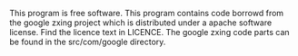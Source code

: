 This program is free software.
This program contains code borrowd from the google zxing project which is distributed under a apache software license. Find the licence text in LICENCE. The google zxing code parts can be found in the src/com/google directory.
